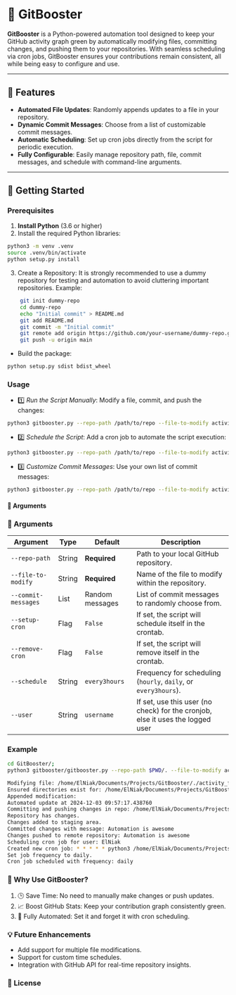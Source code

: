 # 🚀 GitBooster

**GitBooster** is a Python-powered automation tool designed to keep your GitHub activity graph green by automatically modifying files, committing changes, and pushing them to your repositories. With seamless scheduling via cron jobs, GitBooster ensures your contributions remain consistent, all while being easy to configure and use.

---

## 🌟 Features

- **Automated File Updates**: Randomly appends updates to a file in your repository.
- **Dynamic Commit Messages**: Choose from a list of customizable commit messages.
- **Automatic Scheduling**: Set up cron jobs directly from the script for periodic execution.
- **Fully Configurable**: Easily manage repository path, file, commit messages, and schedule with command-line arguments.

---

## 🚀 Getting Started

### Prerequisites

1. **Install Python** (3.6 or higher)
2. Install the required Python libraries:

```bash
python3 -m venv .venv
source .venv/bin/activate
python setup.py install
```

3. Create a Repository:
    It is strongly recommended to use a dummy repository for testing and automation to avoid cluttering important repositories.
    Example:

```bash
    git init dummy-repo
    cd dummy-repo
    echo "Initial commit" > README.md
    git add README.md
    git commit -m "Initial commit"
    git remote add origin https://github.com/your-username/dummy-repo.git
    git push -u origin main
```

- Build the package:
    
```bash
python setup.py sdist bdist_wheel
```

### Usage

- 1️⃣ *Run the Script Manually*: Modify a file, commit, and push the changes:

```bash
python3 gitbooster.py --repo-path /path/to/repo --file-to-modify activity_file.txt
```

- 2️⃣ *Schedule the Script*: Add a cron job to automate the script execution:

```bash
python3 gitbooster.py --repo-path /path/to/repo --file-to-modify activity_file.txt --setup-cron --schedule daily
```

- 3️⃣ *Customize Commit Messages*: Use your own list of commit messages:

```bash
python3 gitbooster.py --repo-path /path/to/repo --file-to-modify activity_file.txt --commit-messages "Boosted activity" "Automation is awesome" "Another automated commit"
```

#### 🔧 Arguments

### 🔧 Arguments

| Argument            | Type      | Default            | Description                                                                                     |
|---------------------|-----------|--------------------|-------------------------------------------------------------------------------------------------|
| `--repo-path`       | String    | **Required**       | Path to your local GitHub repository.                                                          |
| `--file-to-modify`  | String    | **Required**       | Name of the file to modify within the repository.                                              |
| `--commit-messages` | List      | Random messages    | List of commit messages to randomly choose from.                                               |
| `--setup-cron`      | Flag      | `False`            | If set, the script will schedule itself in the crontab.                                        |
| `--remove-cron`     | Flag      | `False`            | If set, the script will remove itself in the crontab.                                          |
| `--schedule`        | String    | `every3hours`      | Frequency for scheduling (`hourly`, `daily`, or `every3hours`).                                |
| `--user`            | String        | `username`         | If set, use this user (no check) for the cronjob, else it uses the logged user              |


### Example

```bash
cd GitBooster/;
python3 gitbooster/gitbooster.py --repo-path $PWD/. --file-to-modify activity_file.txt --commit-messages "Boosted activity" "Automation is awesome" "Another automated commit" --setup-cron --schedule daily
```

```bash
Modifying file: /home/ElNiak/Documents/Projects/GitBooster/./activity_file.txt
Ensured directories exist for: /home/ElNiak/Documents/Projects/GitBooster/./activity_file.txt
Appended modification: 
Automated update at 2024-12-03 09:57:17.438760
Committing and pushing changes in repo: /home/ElNiak/Documents/Projects/GitBooster/.
Repository has changes.
Changes added to staging area.
Committed changes with message: Automation is awesome
Changes pushed to remote repository: Automation is awesome
Scheduling cron job for user: ElNiak
Created new cron job: * * * * * python3 /home/ElNiak/Documents/Projects/GitBooster/gitbooster/gitbooster.py
Set job frequency to daily.
Cron job scheduled with frequency: daily
```

 
### 🎯 Why Use GitBooster?

1. 🕒 Save Time: No need to manually make changes or push updates.
2. 📈 Boost GitHub Stats: Keep your contribution graph consistently green.
3. 🔄 Fully Automated: Set it and forget it with cron scheduling.

### 💡 Future Enhancements

- Add support for multiple file modifications.
- Support for custom time schedules.
- Integration with GitHub API for real-time repository insights.

### 📜 License

